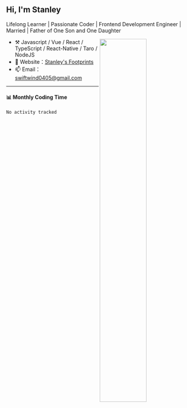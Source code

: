 <!--
**swifwtind0405/swiftwind0405** is a ✨ _special_ ✨ repository because its `README.md` (this file) appears on your GitHub profile.

Here are some ideas to get you started:

- 🔭 I’m currently working on ...
- 🌱 I’m currently learning ...
- 👯 I’m looking to collaborate on ...
- 🤔 I’m looking for help with ...
- 💬 Ask me about ...
- 📫 How to reach me: ...
- 😄 Pronouns: ...
- ⚡ Fun fact: ...
-->


## Hi, I'm Stanley

Lifelong Learner | Passionate Coder | Frontend Development Engineer | Married | Father of One Son and One Daughter

[<img align="right" width="50%" src="https://github-readme-stats-ouuan.vercel.app/api?username=ouuan&show_icons=true">](https://metrics.lecoq.io/xlz122#gh-light-mode-only)

-   :hammer_and_pick: Javascript / Vue / React / TypeScript / React-Native / Taro / NodeJS
-   🌱 Website：[Stanley's Footprints](https://blog.stanleywind.cn/)
-   📫 Email：swiftwind0405@gmail.com

---

#### :bar_chart: Monthly Coding Time

<!--START_SECTION:waka-->

```txt
No activity tracked
```

<!--END_SECTION:waka-->
